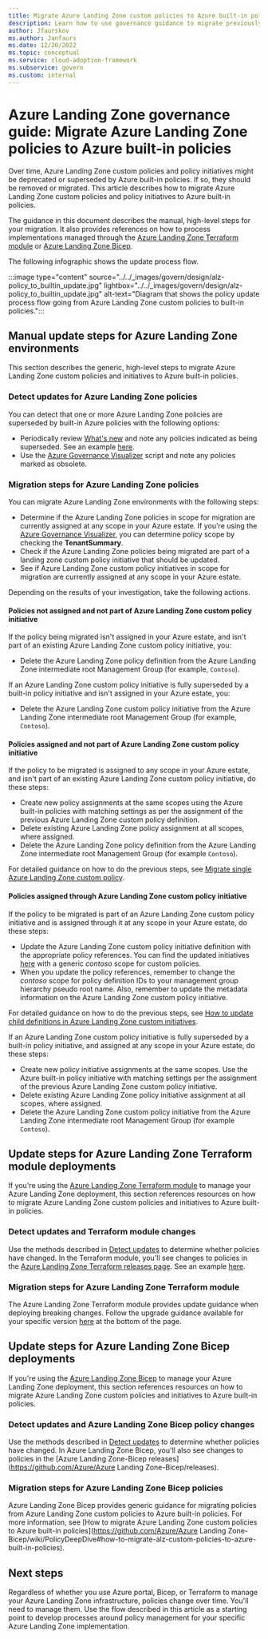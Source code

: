 ```yaml
---
title: Migrate Azure Landing Zone custom policies to Azure built-in policies
description: Learn how to use governance guidance to migrate previously deployed Azure Landing Zone policies to Azure built-in policies.
author: Jfaurskov
ms.author: Janfaurs
ms.date: 12/20/2022
ms.topic: conceptual
ms.service: cloud-adoption-framework
ms.subservice: govern
ms.custom: internal
---
```


# Azure Landing Zone governance guide: Migrate Azure Landing Zone policies to Azure built-in policies

Over time, Azure Landing Zone custom policies and policy initiatives might be deprecated or superseded by Azure built-in policies. If so, they should be removed or migrated. This article describes how to migrate Azure Landing Zone custom policies and policy initiatives to Azure built-in policies.

The guidance in this document describes the manual, high-level steps for your migration. It also provides references on how to process implementations managed through the [Azure Landing Zone Terraform module](#update-steps-for-azure-landing-zone-terraform-module-deployments) or [Azure Landing Zone Bicep](#update-steps-for-azure-landing-zone-bicep-deployments).

The following infographic shows the update process flow.

:::image type="content" source="../../_images/govern/design/alz-policy_to_builtin_update.jpg" lightbox="../../_images/govern/design/alz-policy_to_builtin_update.jpg" alt-text="Diagram that shows the policy update process flow going from Azure Landing Zone custom policies to built-in policies.":::

## Manual update steps for Azure Landing Zone environments

This section describes the generic, high-level steps to migrate Azure Landing Zone custom policies and initiatives to Azure built-in policies.

### Detect updates for Azure Landing Zone policies

You can detect that one or more Azure Landing Zone policies are superseded by built-in Azure policies with the following options:

- Periodically review [What's new](https://github.com/Azure/Enterprise-Scale/wiki/Whats-new) and note any policies indicated as being superseded. See an example [here](https://github.com/Azure/Enterprise-Scale/wiki/Whats-new#policy-13).
- Use the [Azure Governance Visualizer](https://github.com/JulianHayward/Azure-MG-Sub-Governance-Reporting) script and note any policies marked as obsolete.

### Migration steps for Azure Landing Zone policies

You can migrate Azure Landing Zone environments with the following steps:

- Determine if the Azure Landing Zone policies in scope for migration are currently assigned at any scope in your Azure estate. If you're using the [Azure Governance Visualizer](https://github.com/JulianHayward/Azure-MG-Sub-Governance-Reporting), you can determine policy scope by checking the **TenantSummary**.
- Check if the Azure Landing Zone policies being migrated are part of a landing zone custom policy initiative that should be updated.
- See if Azure Landing Zone custom policy initiatives in scope for migration are currently assigned at any scope in your Azure estate.

Depending on the results of your investigation, take the following actions.

#### Policies not assigned and not part of Azure Landing Zone custom policy initiative

If the policy being migrated isn't assigned in your Azure estate, and isn't part of an existing Azure Landing Zone custom policy initiative, you:

- Delete the Azure Landing Zone policy definition from the Azure Landing Zone intermediate root Management Group (for example, `Contoso`).

If an Azure Landing Zone custom policy initiative is fully superseded by a built-in policy initiative and isn't assigned in your Azure estate, you:

- Delete the Azure Landing Zone custom policy initiative from the Azure Landing Zone intermediate root Management Group (for example, `Contoso`).

#### Policies assigned and not part of Azure Landing Zone custom policy initiative

If the policy to be migrated is assigned to any scope in your Azure estate, and isn't part of an existing Azure Landing Zone custom policy initiative, do these steps:

- Create new policy assignments at the same scopes using the Azure built-in policies with matching settings as per the assignment of the previous Azure Landing Zone custom policy definition.
- Delete existing Azure Landing Zone policy assignment at all scopes, where assigned.
- Delete the Azure Landing Zone policy definition from the Azure Landing Zone intermediate root Management Group (for example `Contoso`).

For detailed guidance on how to do the previous steps, see [Migrate single Azure Landing Zone custom policy](https://github.com/Azure/Enterprise-Scale/wiki/migrate-alz-policies-to-builtin#migrate-single-alz-custom-policy-to-built-in-policy).

#### Policies assigned through Azure Landing Zone custom policy initiative

If the policy to be migrated is part of an Azure Landing Zone custom policy initiative and is assigned through it at any scope in your Azure estate, do these steps:

- Update the Azure Landing Zone custom policy initiative definition with the appropriate policy references. You can find the updated initiatives [here](https://github.com/Azure/Enterprise-Scale/tree/main/src/resources/Microsoft.Authorization/policySetDefinitions) with a generic *contoso* scope for custom policies.
- When you update the policy references, remember to change the *contoso* scope for policy definition IDs to your management group hierarchy pseudo root name. Also, remember to update the metadata information on the Azure Landing Zone custom policy initiative.

For detailed guidance on how to do the previous steps, see [How to update child definitions in Azure Landing Zone custom initiatives](https://github.com/Azure/Enterprise-Scale/wiki/migrate-alz-policies-to-builtin#how-to-update-child-definitions-in-alz-custom-initiatives).

If an Azure Landing Zone custom policy initiative is fully superseded by a built-in policy initiative, and assigned at any scope in your Azure estate, do these steps:

- Create new policy initiative assignments at the same scopes. Use the Azure built-in policy initiative with matching settings per the assignment of the previous Azure Landing Zone custom policy initiative.
- Delete existing Azure Landing Zone policy initiative assignment at all scopes, where assigned.
- Delete the Azure Landing Zone custom policy initiative from the Azure Landing Zone intermediate root Management Group (for example `Contoso`).

## Update steps for Azure Landing Zone Terraform module deployments

If you're using the [Azure Landing Zone Terraform module](https://github.com/Azure/terraform-azurerm-caf-enterprise-scale) to manage your Azure Landing Zone deployment, this section references resources on how to migrate Azure Landing Zone custom policies and initiatives to Azure built-in policies.

### Detect updates and Terraform module changes

Use the methods described in [Detect updates](#detect-updates) to determine whether policies have changed. In the Terraform module, you'll see changes to policies in the [Azure Landing Zone Terraform releases page](https://github.com/Azure/terraform-azurerm-caf-enterprise-scale/releases). See an example [here](https://github.com/Azure/terraform-azurerm-caf-enterprise-scale/releases/tag/v2.3.0).

### Migration steps for Azure Landing Zone Terraform module

The Azure Landing Zone Terraform module provides update guidance when deploying breaking changes. Follow the upgrade guidance available for your specific version [here](https://aka.ms/alz/tf/upgrade) at the bottom of the page.

## Update steps for Azure Landing Zone Bicep deployments

If you're using the [Azure Landing Zone Bicep](https://github.com/Azure/alz-bicep) to manage your Azure Landing Zone deployment, this section references resources on how to migrate Azure Landing Zone custom policies and initiatives to Azure built-in policies.

### Detect updates and Azure Landing Zone Bicep policy changes

Use the methods described in [Detect updates](#detect-updates) to determine whether policies have changed. In Azure Landing Zone Bicep, you'll also see changes to policies in the [Azure Landing Zone-Bicep releases](<https://github.com/Azure/Azure> Landing Zone-Bicep/releases).

### Migration steps for Azure Landing Zone Bicep policies

Azure Landing Zone Bicep provides generic guidance for migrating policies from Azure Landing Zone custom policies to Azure built-in policies. For more information, see [How to migrate Azure Landing Zone custom policies to Azure built-in policies](<https://github.com/Azure/Azure> Landing Zone-Bicep/wiki/PolicyDeepDive#how-to-migrate-alz-custom-policies-to-azure-built-in-policies).

## Next steps

Regardless of whether you use Azure portal, Bicep, or Terraform to manage your Azure Landing Zone infrastructure, policies change over time. You'll need to manage them. Use the flow described in this article as a starting point to develop processes around policy management for your specific Azure Landing Zone implementation.
